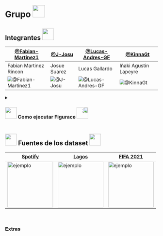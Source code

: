 <h1 >  Grupo <img src="https://media.giphy.com/media/lkTunMhUitIEITABuS/giphy.gif" height="40" />
 </h1>


<h2 > Integrantes <img src="https://media.giphy.com/media/BVtSZe6biWHivNTef4/giphy.gif" height="38" />
 </h1>

[@Fabian-Martinez1](https://github.com/Fabian-Martinez1) | [@J-Josu](https://github.com/J-Josu) | [@Lucas-Andres-GF](https://github.com/Lucas-Andres-GF) | [@KinnaGt](https://github.com/KinnaGt)
--- | --- | --- | ---
Fabian Martinez Rincon | Josue Suarez | Lucas Gallardo | Iñaki Agustin Lapeyre
![@Fabian-Martinez1](https://avatars.githubusercontent.com/Fabian-Martinez1?s=150&v=0) | ![@J-Josu](https://avatars.githubusercontent.com/J-Josu?s=150&v=1) | ![@Lucas-Andres-GF](https://avatars.githubusercontent.com/Lucas-Andres-GF?s=150&v=1) | ![@KinnaGt](https://avatars.githubusercontent.com/KinnaGt?s=150&v=1)



<details> 

  <summary><h3 ><img src="https://media.giphy.com/media/cj87CxfRtrUifF3Ryk/giphy.gif" height="38" /> Como ejecutar Figurace</a>
 <img style="transform:scaleX(-1);" src="https://media.giphy.com/media/cj87CxfRtrUifF3Ryk/giphy.gif" height="38" /></h1></summary>
  <br/>

Para poder ejecutar el juego solo hay que hacer dos cosas:

> Se asume que el ordenador tiene una version de python >= 3.10

1. #### Instalacion de dependencias

    Primero abrir una terminal/consola en la ubicacion de este archivo

    Ejecutar el siguiente comando en la terminal (instala las dependencias de el juego)

    ```bash
    pip install -r requirements.txt
    ```

1. #### A jugar

    Ahora para comenzar el juego ejecutar el siguiente comando

    ```bash
    py figurace.py
    ```

</details>

<h2 > <img src="https://media.giphy.com/media/HwBlFQZFcAoUcPHZdX/giphy.gif" height="38" /> Fuentes de los dataset <img src="https://media.giphy.com/media/HwBlFQZFcAoUcPHZdX/giphy.gif" height="38" />
 </h1>


[Spotify](https://www.kaggle.com/datasets/muhmores/spotify-top-100-songs-of-20152019) | [Lagos](https://www.ign.gob.ar/NuestrasActividades/Geografia/DatosArgentina/Lagos) | [FIFA 2021](https://www.kaggle.com/datasets/aayushmishra1512/fifa-2021-complete-player-data?resource=download) 
--- | --- | --- 
<img src = "https://user-images.githubusercontent.com/55964635/170844079-de18c35d-138a-4c24-af09-c74086ffcab8.jpg" width = "150" height = "150" alt = "ejemplo" align = "center" /> | <img src = "https://user-images.githubusercontent.com/55964635/170844002-7aa0ba0d-7b8b-4c2c-adfa-2adec352e59c.jpg" width = "150" height = "150" alt = "ejemplo" align = "center" /> | <img src = "https://user-images.githubusercontent.com/55964635/170844054-57c7460d-62d0-4cc1-988e-32232ef88e15.jpg" width = "150" height = "150" alt = "ejemplo" align = "center" /> 


<br>




### Extras


